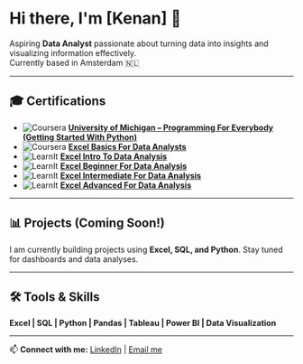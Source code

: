 # Hi there, I'm [Kenan] 👋

Aspiring **Data Analyst** passionate about turning data into insights and visualizing information effectively.  
Currently based in Amsterdam 🇳🇱  

---

## 🎓 Certifications

- ![Coursera](https://img.shields.io/badge/Coursera-Completed-brightgreen) [**University of Michigan – Programming For Everybody (Getting Started With Python)**](https://coursera.org/share/f2e77b1649586516ecf5d16244bde578)
- ![Coursera](https://img.shields.io/badge/Coursera-Completed-brightgreen) [**Excel Basics For Data Analysts**](https://coursera.org/share/5e6ab15220c908ebf064889add26fc71)
- ![LearnIt](https://img.shields.io/badge/LearnIt-Certificate-blue) [**Excel Intro To Data Analysis**](https://learnitanytime.com/courses/2541495/certificate)
- ![LearnIt](https://img.shields.io/badge/LearnIt-Certificate-blue) [**Excel Beginner For Data Analysis**](https://learnitanytime.com/courses/2506705/certificate)
- ![LearnIt](https://img.shields.io/badge/LearnIt-Certificate-blue) [**Excel Intermediate For Data Analysis**](https://learnitanytime.com/courses/2506730/certificate)
- ![LearnIt](https://img.shields.io/badge/LearnIt-Certificate-blue) [**Excel Advanced For Data Analysis**](https://learnitanytime.com/courses/2506731/certificate)

---

## 📊 Projects (Coming Soon!)
I am currently building projects using **Excel, SQL, and Python**. Stay tuned for dashboards and data analyses.  

---

## 🛠️ Tools & Skills
**Excel | SQL | Python | Pandas | Tableau | Power BI | Data Visualization**

---

📫 **Connect with me:** [LinkedIn](https://www.linkedin.com/in/kenan-tufan-k-263000308/) | [Email me](kenantkurt@gmail.com)
